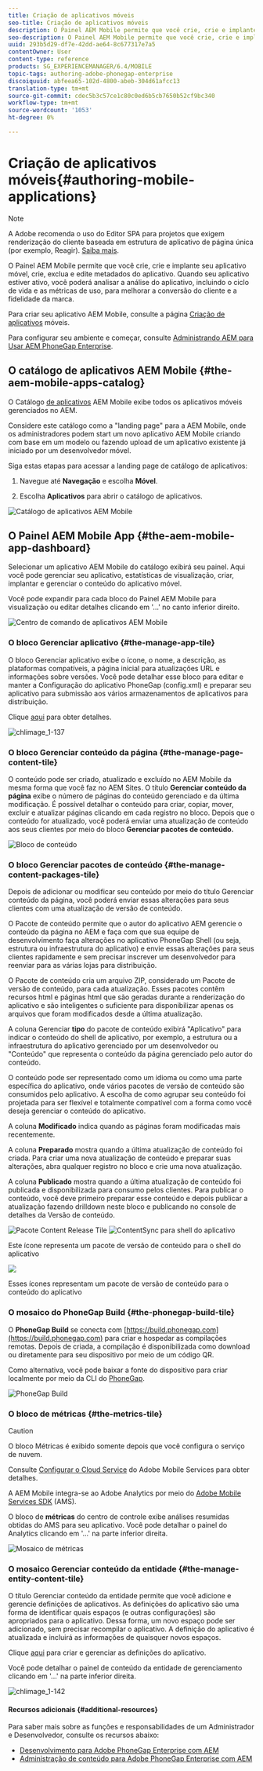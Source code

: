 ```yaml
---
title: Criação de aplicativos móveis
seo-title: Criação de aplicativos móveis
description: O Painel AEM Mobile permite que você crie, crie e implante seu aplicativo móvel, crie, exclua e edite metadados do aplicativo. Siga esta página para saber mais.
seo-description: O Painel AEM Mobile permite que você crie, crie e implante seu aplicativo móvel, crie, exclua e edite metadados do aplicativo. Siga esta página para saber mais.
uuid: 293b5d29-df7e-42dd-ae64-8c677317e7a5
contentOwner: User
content-type: reference
products: SG_EXPERIENCEMANAGER/6.4/MOBILE
topic-tags: authoring-adobe-phonegap-enterprise
discoiquuid: abfeea65-102d-4800-abeb-304d61afcc13
translation-type: tm+mt
source-git-commit: cdec5b3c57ce1c80c0ed6b5cb7650b52cf9bc340
workflow-type: tm+mt
source-wordcount: '1053'
ht-degree: 0%

---
```



# Criação de aplicativos móveis{#authoring-mobile-applications}

>[!NOTE]
>
>A Adobe recomenda o uso do Editor SPA para projetos que exigem renderização do cliente baseada em estrutura de aplicativo de página única (por exemplo, Reagir). [Saiba mais](/help/sites-developing/spa-overview.md).

O Painel AEM Mobile permite que você crie, crie e implante seu aplicativo móvel, crie, exclua e edite metadados do aplicativo. Quando seu aplicativo estiver ativo, você poderá analisar a análise do aplicativo, incluindo o ciclo de vida e as métricas de uso, para melhorar a conversão do cliente e a fidelidade da marca.

Para criar seu aplicativo AEM Mobile, consulte a página [Criação de aplicativos](/help/mobile/building-app-mobile-phonegap.md) móveis.

Para configurar seu ambiente e começar, consulte [Administrando AEM para Usar AEM PhoneGap Enterprise](/help/mobile/administer-phonegap.md).

## O catálogo de aplicativos AEM Mobile {#the-aem-mobile-apps-catalog}

O Catálogo [de aplicativos](http://localhost:4502/aem/apps.html/content/phonegap) AEM Mobile exibe todos os aplicativos móveis gerenciados no AEM.

Considere este catálogo como a &quot;landing page&quot; para a AEM Mobile, onde os administradores podem start um novo aplicativo AEM Mobile criando com base em um modelo ou fazendo upload de um aplicativo existente já iniciado por um desenvolvedor móvel.

Siga estas etapas para acessar a landing page de catálogo de aplicativos:

1. Navegue até **Navegação** e escolha **Móvel**.

1. Escolha **Aplicativos** para abrir o catálogo de aplicativos.

![Catálogo de aplicativos AEM Mobile](assets/chlimage_1-135.png)

## O Painel AEM Mobile App {#the-aem-mobile-app-dashboard}

Selecionar um aplicativo AEM Mobile do catálogo exibirá seu painel. Aqui você pode gerenciar seu aplicativo, estatísticas de visualização, criar, implantar e gerenciar o conteúdo do aplicativo móvel.

Você pode expandir para cada bloco do Painel AEM Mobile para visualização ou editar detalhes clicando em &#39;...&#39; no canto inferior direito.

![Centro de comando de aplicativos AEM Mobile](assets/chlimage_1-136.png)

### O bloco Gerenciar aplicativo {#the-manage-app-tile}

O bloco Gerenciar aplicativo exibe o ícone, o nome, a descrição, as plataformas compatíveis, a página inicial para atualizações URL e informações sobre versões. Você pode detalhar esse bloco para editar e manter a Configuração do aplicativo PhoneGap (config.xml) e preparar seu aplicativo para submissão aos vários armazenamentos de aplicativos para distribuição.

Clique [aqui](/help/mobile/phonegap-app-details-tile.md) para obter detalhes.

![chlimage_1-137](assets/chlimage_1-137.png)

### O bloco Gerenciar conteúdo da página {#the-manage-page-content-tile}

O conteúdo pode ser criado, atualizado e excluído no AEM Mobile da mesma forma que você faz no AEM Sites. O título **Gerenciar conteúdo da página** exibe o número de páginas do conteúdo gerenciado e da última modificação. É possível detalhar o conteúdo para criar, copiar, mover, excluir e atualizar páginas clicando em cada registro no bloco. Depois que o conteúdo for atualizado, você poderá enviar uma atualização de conteúdo aos seus clientes por meio do bloco **Gerenciar pacotes de conteúdo.**

![Bloco de conteúdo](assets/chlimage_1-138.png)

### O bloco Gerenciar pacotes de conteúdo {#the-manage-content-packages-tile}

Depois de adicionar ou modificar seu conteúdo por meio do título Gerenciar conteúdo da página, você poderá enviar essas alterações para seus clientes com uma atualização de versão de conteúdo.

O Pacote de conteúdo permite que o autor do aplicativo AEM gerencie o conteúdo da página no AEM e faça com que sua equipe de desenvolvimento faça alterações no aplicativo PhoneGap Shell (ou seja, estrutura ou infraestrutura do aplicativo) e envie essas alterações para seus clientes rapidamente e sem precisar inscrever um desenvolvedor para reenviar para as várias lojas para distribuição.

O Pacote de conteúdo cria um arquivo ZIP, considerado um Pacote de versão de conteúdo, para cada atualização. Esses pacotes contêm recursos html e páginas html que são geradas durante a renderização do aplicativo e são inteligentes o suficiente para disponibilizar apenas os arquivos que foram modificados desde a última atualização.

A coluna Gerenciar **tipo** do pacote de conteúdo exibirá &quot;Aplicativo&quot; para indicar o conteúdo do shell de aplicativo, por exemplo, a estrutura ou a infraestrutura do aplicativo gerenciado por um desenvolvedor ou &quot;Conteúdo&quot; que representa o conteúdo da página gerenciado pelo autor do conteúdo.

O conteúdo pode ser representado como um idioma ou como uma parte específica do aplicativo, onde vários pacotes de versão de conteúdo são consumidos pelo aplicativo. A escolha de como agrupar seu conteúdo foi projetada para ser flexível e totalmente compatível com a forma como você deseja gerenciar o conteúdo do aplicativo.

A coluna **Modificado** indica quando as páginas foram modificadas mais recentemente.

A coluna **Preparado** mostra quando a última atualização de conteúdo foi criada. Para criar uma nova atualização de conteúdo e preparar suas alterações, abra qualquer registro no bloco e crie uma nova atualização.

A coluna **Publicado** mostra quando a última atualização de conteúdo foi publicada e disponibilizada para consumo pelos clientes. Para publicar o conteúdo, você deve primeiro preparar esse conteúdo e depois publicar a atualização fazendo drilldown neste bloco e publicando no console de detalhes da Versão de conteúdo.

![Pacote Content Release Tile](assets/chlimage_1-139.png) ![ContentSync para shell do aplicativo](do-not-localize/chlimage_1-5.png)

Este ícone representa um pacote de versão de conteúdo para o shell do aplicativo

![](do-not-localize/chlimage_1-6.png)

Esses ícones representam um pacote de versão de conteúdo para o conteúdo do aplicativo

### O mosaico do PhoneGap Build {#the-phonegap-build-tile}

O **PhoneGap Build** se conecta com [https://build.phonegap.com](https://build.phonegap.com) para criar e hospedar as compilações remotas. Depois de criada, a compilação é disponibilizada como download ou diretamente para seu dispositivo por meio de um código QR.

Como alternativa, você pode baixar a fonte do dispositivo para criar localmente por meio da CLI do [PhoneGap](https://docs.phonegap.com/en/3.5.0/guide_cli_index.md.html).

![PhoneGap Build](assets/chlimage_1-140.png)

### O bloco de métricas {#the-metrics-tile}

>[!CAUTION]
>
>O bloco Métricas é exibido somente depois que você configura o serviço de nuvem.
>
>Consulte [Configurar o Cloud Service](/help/mobile/configure-adobe-mobile-cloud-service.md) do Adobe Mobile Services para obter detalhes.

A AEM Mobile integra-se ao Adobe Analytics por meio do [Adobe Mobile Services SDK](https://www.adobe.com/ca/solutions/digital-marketing/mobile-services/app-sdk.html) (AMS).

O bloco de **métricas** do centro de controle exibe análises resumidas obtidas do AMS para seu aplicativo. Você pode detalhar o painel do Analytics clicando em &#39;...&#39; na parte inferior direita.

![Mosaico de métricas](assets/chlimage_1-141.png)

### O mosaico Gerenciar conteúdo da entidade {#the-manage-entity-content-tile}

O título Gerenciar conteúdo da entidade permite que você adicione e gerencie definições de aplicativos. As definições do aplicativo são uma forma de identificar quais espaços (e outras configurações) são apropriados para o aplicativo. Dessa forma, um novo espaço pode ser adicionado, sem precisar recompilar o aplicativo. A definição do aplicativo é atualizada e incluirá as informações de quaisquer novos espaços.

Clique [aqui](/help/mobile/phonegap-app-definitions.md) para criar e gerenciar as definições do aplicativo.

Você pode detalhar o painel de conteúdo da entidade de gerenciamento clicando em &#39;...&#39; na parte inferior direita.

![chlimage_1-142](assets/chlimage_1-142.png)

#### Recursos adicionais {#additional-resources}

Para saber mais sobre as funções e responsabilidades de um Administrador e Desenvolvedor, consulte os recursos abaixo:

* [Desenvolvimento para Adobe PhoneGap Enterprise com AEM](/help/mobile/developing-in-phonegap.md)
* [Administração de conteúdo para Adobe PhoneGap Enterprise com AEM](/help/mobile/administer-phonegap.md)

